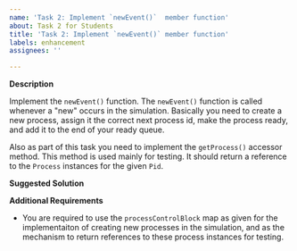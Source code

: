 ```yaml
---
name: 'Task 2: Implement `newEvent()`  member function'
about: Task 2 for Students
title: 'Task 2: Implement `newEvent()` member function'
labels: enhancement
assignees: ''

---
```


**Description**

Implement the `newEvent()` function.  The `newEvent()` function is called
whenever a "new"  occurs in the simulation.  Basically you need to create a new
process, assign it the correct next process id, make the process ready, and add
it to the end of your ready queue.

Also as part of this task you need to implement the `getProcess()` accessor method.
This method is used mainly for testing.  It should return a reference to the `Process`
instances for the given `Pid`.

**Suggested Solution**


**Additional Requirements**

- You are required to use the `processControlBlock` map as given for the implementaiton
  of creating new processes in the simulation, and as the mechanism to return references
  to these process instances for testing.

